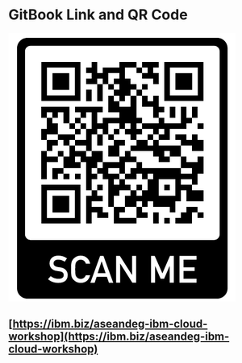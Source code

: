 # GitBook Link and QR Code

![](.gitbook/assets/image%20%2837%29.png)

## [https://ibm.biz/aseandeg-ibm-cloud-workshop](https://ibm.biz/aseandeg-ibm-cloud-workshop)



